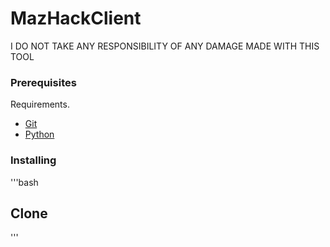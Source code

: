 # MazHackClient

I DO NOT TAKE ANY RESPONSIBILITY OF ANY DAMAGE MADE WITH THIS TOOL

### Prerequisites

Requirements.
- [Git](https://git-scm.com/downloads)
- [Python](https://www.python.org/downloads/)

### Installing

'''bash
## Clone
'''

